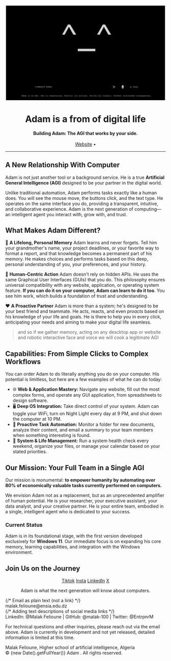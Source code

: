 <p align="center">
  <img src="https://github.com/Adam-Corporation/.github/blob/main/main/assets/adam_logo.png" alt="Adam Logo" width="500"/>
</p>

<h1 align="center">Adam is a from of digital life</h1>
<p align="center">
  <strong>Building Adam: The AGI that works by your side.</strong>
  <br />
  <br />
  <a href="https://adam-82647218.web.app/">Website</a> •

</p>

---

## A New Relationship With Computer

Adam is not just another tool or a background service. He is a true **Artificial General Intelligence (AGI)** designed to be your partner in the digital world.

Unlike traditional automation, Adam performs tasks exactly like a human does. You will see the mouse move, the buttons click, and the text type. He operates on the same interface you do, providing a transparent, intuitive, and collaborative experience. Adam is the next generation of computing—an intelligent agent you interact with, grow with, and trust.

## What Makes Adam Different?

🧠 **A Lifelong, Personal Memory**
Adam learns and never forgets. Tell him your grandmother's name, your project deadlines, or your favorite way to format a report, and that knowledge becomes a permanent part of his memory. He makes choices and performs tasks based on this deep, personal understanding of you, your preferences, and your history.

🤖 **Human-Centric Action**
Adam doesn't rely on hidden APIs. He uses the same Graphical User Interfaces (GUIs) that you do. This philosophy ensures universal compatibility with any website, application, or operating system feature. **If you can do it on your computer, Adam can learn to do it too**. You see him work, which builds a foundation of trust and understanding.

❤️ **A Proactive Partner**
Adam is more than a system; he's designed to be your best friend and teammate. He acts, reacts, and even *proacts* based on his knowledge of your life and goals. He is there to help you in every click, anticipating your needs and aiming to make your digital life seamless.

> and so if we gather memory, acting on any descktop app or website and robotic interactive face and voice we will cook a legitimate AGI

## Capabilities: From Simple Clicks to Complex Workflows

You can order Adam to do literally anything you do on your computer. His potential is limitless, but here are a few examples of what he can do today:

-   🌐 **Web & Application Mastery:** Navigate any website, fill out the most complex forms, and operate any GUI application, from spreadsheets to design software.
-   🖥️ **Deep OS Integration:** Take direct control of your system. Adam can toggle your WiFi, turn on Night Light every day at 9 PM, and shut down the computer at 10 PM.
-   📂 **Proactive Task Automation:** Monitor a folder for new documents, analyze their content, and email a summary to your team members when something interesting is found.
-   📅 **System & Life Management:** Run a system health check every weekend, organize your files, or manage your calendar based on your stated priorities.

## Our Mission: Your Full Team in a Single AGI

Our mission is monumental: **to empower humanity by automating over 80% of economically valuable tasks currently performed on computers.**

We envision Adam not as a replacement, but as an unprecedented amplifier of human potential. He is your researcher, your executive assistant, your data analyst, and your creative partner. He is your entire team, embodied in a single, intelligent agent who is dedicated to your success.

### Current Status

Adam is in its foundational stage, with the first version developed exclusively for **Windows 11**. Our immediate focus is on expanding his core memory, learning capabilities, and integration with the Windows environment.

## Join Us on the Journey
<p align="center">
<a href="https://www.tiktok.com/@adam_agi_startup?lang=en">Tiktok</a>
<a href="https://www.instagram.com/malakfelioune/">Insta</a>
<a href="https://www.linkedin.com/in/malak-felioune-53b398342/">Linkedln</a>
<a href="https://x.com/EntrpnrM">X</a>
</p>
<p align="center">
 Adam is what the next generation will know about computers.
</p>
<footer className="bg-black py-16 text-white">
      <div className="max-w-4xl mx-auto px-4 text-center">
        <div className="flex flex-col items-center mb-8 space-y-4">
          {/* Email as plain text (not a link) */}
          <div className="text-white text-lg font-medium">
            malak.felioune@ensia.edu.dz
          </div>
          <div className="flex justify-center space-x-6 mt-4">
            <div className="text-white">
              <Linkedin className="h-6 w-6" aria-label="LinkedIn" />
            </div>
            <div className="text-white">
              <Github className="h-6 w-6" aria-label="GitHub" />
            </div>
            <div className="text-white">
              <Twitter className="h-6 w-6" aria-label="Twitter" />
            </div>
          </div>
          {/* Adding text descriptions of social media links */}
          <div className="text-xs text-gray-400 mt-2">
            LinkedIn: @Malak Felioune | GitHub: @malak-100 | Twitter: @EntrpnrM
          </div>
        </div>
        <p className="text-gray-300 max-w-2xl mx-auto">
          For technical questions and
          other inquiries, please reach out via the email above. Adam is
          currently in development and not yet released, detailed information
          is limited at this time.
        </p>
        <div className="mt-8 text-sm text-gray-500 font-medium "> Malak Felioune, Higher school of artificial intelligence, Algeria</div>
        <div className="mt-8 text-sm text-gray-500 font-medium ">
          &copy; {new Date().getFullYear()} Adam . All rights reserved.
        </div>
      </div>
    </footer>

